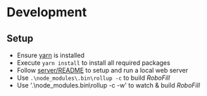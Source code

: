 # Development

## Setup

- Ensure [yarn](https://yarnpkg.com/en/) is installed
- Execute `yarn install` to install all required packages
- Follow [server/README](./server/README.md) to setup and run a local web server
- Use `.\node_modules\.bin\rollup -c` to build *RoboFill*
- Use '.\node_modules\.bin\rollup -c -w' to watch & build *RoboFill*

